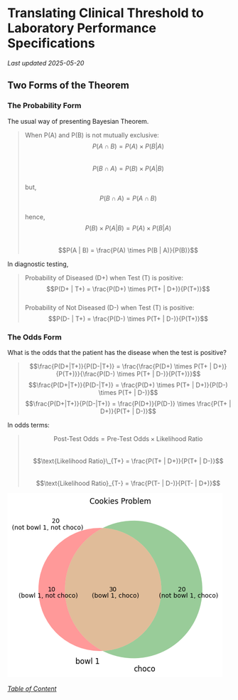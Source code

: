 # Translating Clinical Threshold to Laboratory Performance Specifications
*Last updated 2025-05-20*

## Two Forms of the Theorem
### The Probability Form
The usual way of presenting Bayesian Theorem.
>When P(A) and P(B) is not mutually exclusive:  
>$$P(A \cap B) = P(A) \times P(B | A)$$  
>$$P(B \cap A) = P(B) \times P(A | B)$$  
>but, $$P(B \cap A) = P(A \cap B)$$  
>hence, $$P(B) \times P(A | B) = P(A) \times P(B | A)$$  
>$$P(A | B) = \frac{P(A) \times P(B | A)}{P(B)}$$

In diagnostic testing,
>Probability of Diseased (D+) when Test (T) is positive:  
>$$P(D+ | T+) = \frac{P(D+) \times P(T+ | D+)}{P(T+)}$$  
>Probability of Not Diseased (D-) when Test (T) is positive:  
>$$P(D- | T+) = \frac{P(D-) \times P(T+ | D-)}{P(T+)}$$

### The Odds Form
What is the odds that the patient has the disease when the test is positive?  
>$$\frac{P(D+|T+)}{P(D-|T+)} = \frac{\frac{P(D+) \times P(T+ | D+)}{P(T+)}}{\frac{P(D-) \times P(T+ | D-)}{P(T+)}}$$
>$$\frac{P(D+|T+)}{P(D-|T+)} = \frac{P(D+) \times P(T+ | D+)}{P(D-) \times P(T+ | D-)}$$
>$$\frac{P(D+|T+)}{P(D-|T+)} = \frac{P(D+)}{P(D-)} \times \frac{P(T+ | D+)}{P(T+ | D-)}$$

In odds terms:
>$$\text{Post-Test Odds} = \text{Pre-Test Odds} \times \text{Likelihood Ratio}$$  
>$$\text{Likelihood Ratio}\_{T+} = \frac{P(T+ | D+)}{P(T+ | D-)}$$  
>$$\text{Likelihood Ratio}_{T-} = \frac{P(T- | D-)}{P(T- | D+)}$$  

![venn_cookies](images/venn_cookies.png "Venn's diagram illustrating the Cookies problem")


*[Table of Content](../../index.md)*
